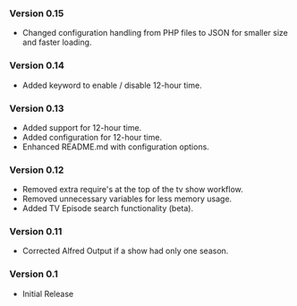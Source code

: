 ### Version 0.15
* Changed configuration handling from PHP files to JSON for smaller size and faster loading.

### Version 0.14
* Added keyword to enable / disable 12-hour time.

### Version 0.13
* Added support for 12-hour time.
* Added configuration for 12-hour time.
* Enhanced README.md with configuration options.


### Version 0.12

* Removed extra require's at the top of the tv show workflow.
* Removed unnecessary variables for less memory usage.
* Added TV Episode search functionality (beta).

### Version 0.11

* Corrected Alfred Output if a show had only one season.

### Version 0.1

* Initial Release